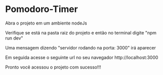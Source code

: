 # Pomodoro-Timer

Abra o projeto em um ambiente nodeJs

Verifique se está na pasta raiz do projeto e então no terminal digite "npm run dev"

Uma mensagem dizendo "servidor rodando na porta: 3000" irá aparecer

Em seguida acesse o seguinte url no seu navegador http://localhost:3000

Pronto você acessou o projeto com sucesso!!!
